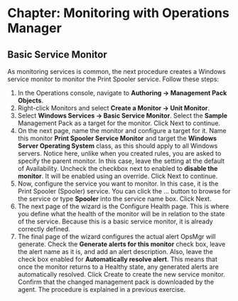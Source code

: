# Chapter: Monitoring with Operations Manager 

## Basic Service Monitor
As monitoring services is common, the next procedure creates a Windows service monitor to monitor the Print Spooler service. Follow these steps:
1. In the Operations console, navigate to **Authoring -> Management Pack Objects**.
2. Right-click Monitors and select **Create a Monitor -> Unit Monitor**.
3. Select **Windows Services -> Basic Service Monitor**. Select the **Sample** Management Pack as a target for the monitor. Click Next to continue.
4. On the next page, name the monitor and configure a target for it. Name this monitor **Print Spooler Service Monitor** and target the **Windows Server Operating System** class, as this should apply to all Windows servers. Notice here, unlike when you created rules, you are asked to specify the parent monitor. In this case, leave the setting at the default of Availability. Uncheck the checkbox next to enabled to **disable the monitor**. It will be enabled using an override. Click Next to continue.
5. Now, configure the service you want to monitor. In this case, it is the Print Spooler (Spooler) service. You can click the ... button to browse for the service or type **Spooler** into the service name box. Click Next.
6. The next page of the wizard is the Configure Health page. This is where you define what the health of the monitor will be in relation to the state of the service. Because this is a basic service monitor, it is already correctly defined.
7. The final page of the wizard configures the actual alert OpsMgr will generate. Check the **Generate alerts for this monitor** check box, leave the alert name as it is, and add an alert description. Also, leave the check box enabled for **Automatically resolve alert**. This means that once the monitor returns to a Healthy state, any generated alerts are automatically resolved. Click Create to create the new service monitor.
Confirm that the changed management pack is downloaded by the agent. The procedure is explained in a previous exercise.

